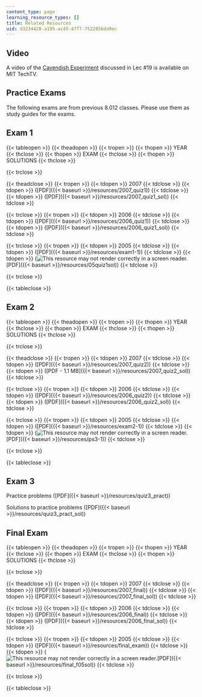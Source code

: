 ```yaml
---
content_type: page
learning_resource_types: []
title: Related Resources
uid: d3234428-a195-ac45-47f7-7522856da9ec
---
```


Video
-----

A video of the [Cavendish Experiment](http://techtv.mit.edu/videos/1050-cavendish-experiment) discussed in Lec #19 is available on MIT TechTV.

Practice Exams
--------------

The following exams are from previous 8.012 classes. Please use them as study guides for the exams.

Exam 1
------

{{< tableopen >}}
{{< theadopen >}}
{{< tropen >}}
{{< thopen >}}
YEAR
{{< thclose >}}
{{< thopen >}}
EXAM
{{< thclose >}}
{{< thopen >}}
SOLUTIONS
{{< thclose >}}

{{< trclose >}}

{{< theadclose >}}
{{< tropen >}}
{{< tdopen >}}
2007
{{< tdclose >}}
{{< tdopen >}}
([PDF]({{< baseurl >}}/resources/2007_quiz1))
{{< tdclose >}}
{{< tdopen >}}
([PDF]({{< baseurl >}}/resources/2007_quiz1_sol))
{{< tdclose >}}

{{< trclose >}}
{{< tropen >}}
{{< tdopen >}}
2006
{{< tdclose >}}
{{< tdopen >}}
([PDF]({{< baseurl >}}/resources/2006_quiz1))
{{< tdclose >}}
{{< tdopen >}}
([PDF]({{< baseurl >}}/resources/2006_quiz1_sol))
{{< tdclose >}}

{{< trclose >}}
{{< tropen >}}
{{< tdopen >}}
2005
{{< tdclose >}}
{{< tdopen >}}
([PDF]({{< baseurl >}}/resources/exam1-1))
{{< tdclose >}}
{{< tdopen >}}
(![This resource may not render correctly in a screen reader.](/images/inacessible.gif)[PDF]({{< baseurl >}}/resources/05quiz1sol))
{{< tdclose >}}

{{< trclose >}}

{{< tableclose >}}

Exam 2
------

{{< tableopen >}}
{{< theadopen >}}
{{< tropen >}}
{{< thopen >}}
YEAR
{{< thclose >}}
{{< thopen >}}
EXAM
{{< thclose >}}
{{< thopen >}}
SOLUTIONS
{{< thclose >}}

{{< trclose >}}

{{< theadclose >}}
{{< tropen >}}
{{< tdopen >}}
2007
{{< tdclose >}}
{{< tdopen >}}
([PDF]({{< baseurl >}}/resources/2007_quiz2))
{{< tdclose >}}
{{< tdopen >}}
([PDF - 1.1 MB]({{< baseurl >}}/resources/2007_quiz2_sol))
{{< tdclose >}}

{{< trclose >}}
{{< tropen >}}
{{< tdopen >}}
2006
{{< tdclose >}}
{{< tdopen >}}
([PDF]({{< baseurl >}}/resources/2006_quiz2))
{{< tdclose >}}
{{< tdopen >}}
([PDF]({{< baseurl >}}/resources/2006_quiz2_sol))
{{< tdclose >}}

{{< trclose >}}
{{< tropen >}}
{{< tdopen >}}
2005
{{< tdclose >}}
{{< tdopen >}}
([PDF]({{< baseurl >}}/resources/exam2-1))
{{< tdclose >}}
{{< tdopen >}}
(![This resource may not render correctly in a screen reader.](/images/inacessible.gif)[PDF]({{< baseurl >}}/resources/ps3-1))
{{< tdclose >}}

{{< trclose >}}

{{< tableclose >}}

Exam 3
------

Practice problems ([PDF]({{< baseurl >}}/resources/quiz3_pract))

Solutions to practice problems ([PDF]({{< baseurl >}}/resources/quiz3_pract_sol))

Final Exam
----------

{{< tableopen >}}
{{< theadopen >}}
{{< tropen >}}
{{< thopen >}}
YEAR
{{< thclose >}}
{{< thopen >}}
EXAM
{{< thclose >}}
{{< thopen >}}
SOLUTIONS
{{< thclose >}}

{{< trclose >}}

{{< theadclose >}}
{{< tropen >}}
{{< tdopen >}}
2007
{{< tdclose >}}
{{< tdopen >}}
([PDF]({{< baseurl >}}/resources/2007_final))
{{< tdclose >}}
{{< tdopen >}}
([PDF]({{< baseurl >}}/resources/2007_final_sol))
{{< tdclose >}}

{{< trclose >}}
{{< tropen >}}
{{< tdopen >}}
2006
{{< tdclose >}}
{{< tdopen >}}
([PDF]({{< baseurl >}}/resources/2006_final))
{{< tdclose >}}
{{< tdopen >}}
([PDF]({{< baseurl >}}/resources/2006_final_sol))
{{< tdclose >}}

{{< trclose >}}
{{< tropen >}}
{{< tdopen >}}
2005
{{< tdclose >}}
{{< tdopen >}}
([PDF]({{< baseurl >}}/resources/final_exam))
{{< tdclose >}}
{{< tdopen >}}
(![This resource may not render correctly in a screen reader.](/images/inacessible.gif)[PDF]({{< baseurl >}}/resources/final_f05sol))
{{< tdclose >}}

{{< trclose >}}

{{< tableclose >}}